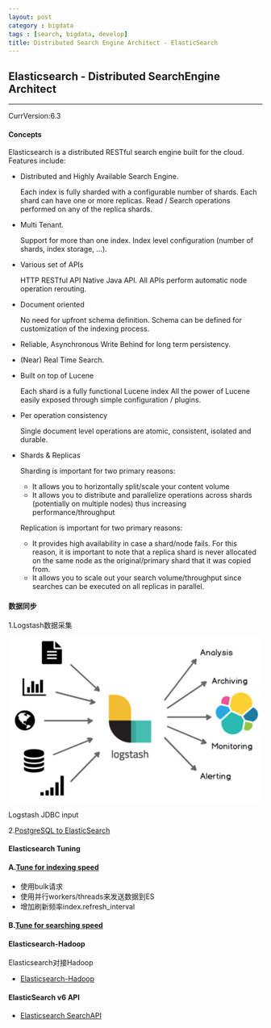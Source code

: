 ```yaml
---
layout: post
category : bigdata
tags : [search, bigdata, develop]
title: Distributed Search Engine Architect - ElasticSearch 
---
```


## Elasticsearch - Distributed SearchEngine Architect
-------------------------------------------------------------

CurrVersion:6.3

#### Concepts

Elasticsearch is a distributed RESTful search engine built for the cloud. Features include:

- Distributed and Highly Available Search Engine.

	Each index is fully sharded with a configurable number of shards.
	Each shard can have one or more replicas.
	Read / Search operations performed on any of the replica shards.
- Multi Tenant.

	Support for more than one index.
	Index level configuration (number of shards, index storage, …).
- Various set of APIs

	HTTP RESTful API
	Native Java API.
	All APIs perform automatic node operation rerouting.
- Document oriented

	No need for upfront schema definition.
	Schema can be defined for customization of the indexing process.
- Reliable, Asynchronous Write Behind for long term persistency.
- (Near) Real Time Search.
- Built on top of Lucene

	Each shard is a fully functional Lucene index
	All the power of Lucene easily exposed through simple configuration / plugins.
- Per operation consistency

	Single document level operations are atomic, consistent, isolated and durable.
- Shards & Replicas

	Sharding is important for two primary reasons:
	- It allows you to horizontally split/scale your content volume
	- It allows you to distribute and parallelize operations across shards (potentially on multiple nodes) thus increasing performance/throughput

	Replication is important for two primary reasons:
	- It provides high availability in case a shard/node fails. For this reason, it is important to note that a replica shard is never allocated on the same node as the original/primary shard that it was copied from.
	- It allows you to scale out your search volume/throughput since searches can be executed on all replicas in parallel.

#### 数据同步

1.Logstash数据采集

![Logstash](_includes/logstash.png)

Logstash JDBC input 

2.[PostgreSQL to ElasticSearch](https://gocardless.com/blog/syncing-postgres-to-elasticsearch-lessons-learned/)


#### Elasticsearch Tuning

#### A.[Tune for indexing speed](https://www.elastic.co/guide/en/elasticsearch/reference/current/tune-for-indexing-speed.html)

- 使用bulk请求
- 使用并行workers/threads来发送数据到ES
- 增加刷新频率index.refresh_interval 


#### B.[Tune for searching speed]()

#### Elasticsearch-Hadoop

Elasticsearch对接Hadoop

- [Elasticsearch-Hadoop](https://www.elastic.co/cn/products/hadoop)

#### ElasticSearch v6 API

- [Elasticsearch SearchAPI](https://www.elastic.co/guide/en/elasticsearch/reference/current/search.html)



